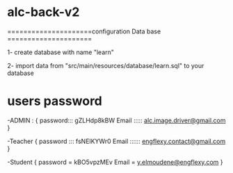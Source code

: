 # alc-back-v2
=====================configuration Data base =====================

1- create database with name "learn"
 
2- import data from "src/main/resources/database/learn.sql"  to your database

# users password
 -ADMIN :
 {
 password::: gZLHdp8kBW
 Email ::::: alc.image.driver@gmail.com
 }
 
 -Teacher
 {
   password ::: fsNElKYWr0
   Email :::::: engflexy.contact@gmail.com
 }
  
  -Student
  {
    password = kBO5vpzMEv
    Email = y.elmoudene@engflexy.com
  }
